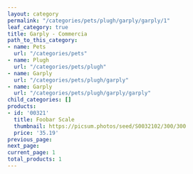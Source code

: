 ```yaml
---
layout: category
permalink: "/categories/pets/plugh/garply/garply/1"
leaf_category: true
title: Garply - Commercia
path_to_this_category:
- name: Pets
  url: "/categories/pets"
- name: Plugh
  url: "/categories/pets/plugh"
- name: Garply
  url: "/categories/pets/plugh/garply"
- name: Garply
  url: "/categories/pets/plugh/garply/garply"
child_categories: []
products:
- id: '00321'
  title: Foobar Scale
  thumbnail: https://picsum.photos/seed/S0032102/300/300
  price: '35.19'
previous_page: 
next_page: 
current_page: 1
total_products: 1
---
```


